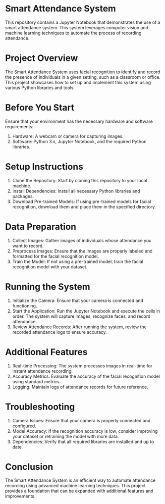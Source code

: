 # Smart Attendance System
This repository contains a Jupyter Notebook that demonstrates the use of a smart attendance system. This system leverages computer vision and machine learning techniques to automate the process of recording attendance.

# Project Overview
The Smart Attendance System uses facial recognition to identify and record the presence of individuals in a given setting, such as a classroom or office. This project showcases how to set up and implement this system using various Python libraries and tools.

# Before You Start
Ensure that your environment has the necessary hardware and software requirements:
  1. Hardware: A webcam or camera for capturing images.
  2. Software: Python 3.x, Jupyter Notebook, and the required Python libraries.
# Setup Instructions
  1. Clone the Repository: Start by cloning this repository to your local machine.
  2. Install Dependencies: Install all necessary Python libraries and packages.
  3. Download Pre-trained Models: If using pre-trained models for facial recognition, download them and place them in the specified directory.
# Data Preparation
  1. Collect Images: Gather images of individuals whose attendance you want to record.
  2. Preprocess Images: Ensure that the images are properly labeled and formatted for the facial recognition model.
  3. Train the Model: If not using a pre-trained model, train the facial recognition model with your dataset.
# Running the System
  1. Initialize the Camera: Ensure that your camera is connected and functioning.
  2. Start the Application: Run the Jupyter Notebook and execute the cells in order. The system will capture images, recognize faces, and      record attendance.
  3.  Review Attendance Records: After running the system, review the recorded attendance logs to ensure accuracy.
# Additional Features
  1. Real-time Processing: The system processes images in real-time for instant attendance recording.
  2. Accuracy Metrics: Evaluate the accuracy of the facial recognition model using standard metrics.
  3. Logging: Maintain logs of attendance records for future reference.
# Troubleshooting
  1. Camera Issues: Ensure that your camera is properly connected and configured.
  2. Model Accuracy: If the recognition accuracy is low, consider improving your dataset or retraining the model with more data.
  3. Dependencies: Verify that all required libraries are installed and up to date.
# Conclusion
The Smart Attendance System is an efficient way to automate attendance recording using advanced machine learning techniques. This project provides a foundation that can be expanded with additional features and improvements.
